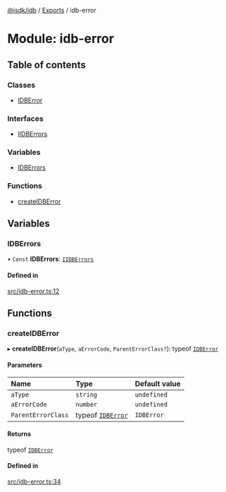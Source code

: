 [@isdk/idb](../README.md) / [Exports](../modules.md) / idb-error

# Module: idb-error

## Table of contents

### Classes

- [IDBError](../classes/idb_error.IDBError.md)

### Interfaces

- [IIDBErrors](../interfaces/idb_error.IIDBErrors.md)

### Variables

- [IDBErrors](idb_error.md#idberrors)

### Functions

- [createIDBError](idb_error.md#createidberror)

## Variables

### IDBErrors

• `Const` **IDBErrors**: [`IIDBErrors`](../interfaces/idb_error.IIDBErrors.md)

#### Defined in

[src/idb-error.ts:12](https://github.com/isdk/idb.js/blob/576c329/src/idb-error.ts#L12)

## Functions

### createIDBError

▸ **createIDBError**(`aType`, `aErrorCode`, `ParentErrorClass?`): typeof [`IDBError`](../classes/idb_error.IDBError.md)

#### Parameters

| Name | Type | Default value |
| :------ | :------ | :------ |
| `aType` | `string` | `undefined` |
| `aErrorCode` | `number` | `undefined` |
| `ParentErrorClass` | typeof [`IDBError`](../classes/idb_error.IDBError.md) | `IDBError` |

#### Returns

typeof [`IDBError`](../classes/idb_error.IDBError.md)

#### Defined in

[src/idb-error.ts:34](https://github.com/isdk/idb.js/blob/576c329/src/idb-error.ts#L34)
